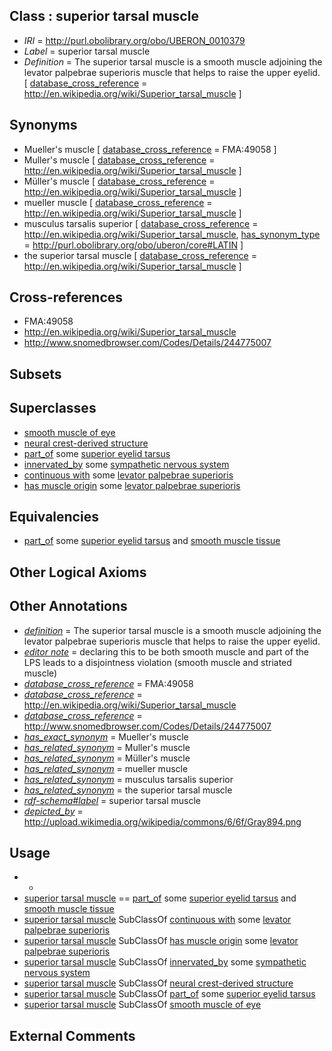 
## Class : superior tarsal muscle

 * *IRI* = http://purl.obolibrary.org/obo/UBERON_0010379
 * *Label* = superior tarsal muscle
 * *Definition* = The superior tarsal muscle is a smooth muscle adjoining the levator palpebrae superioris muscle that helps to raise the upper eyelid. [ [database_cross_reference](../../ef/oboInOwl#hasDbXref.md) = http://en.wikipedia.org/wiki/Superior_tarsal_muscle ]

## Synonyms

 * Mueller's muscle [ [database_cross_reference](../../ef/oboInOwl#hasDbXref.md) = FMA:49058 ]
 * Muller's muscle [ [database_cross_reference](../../ef/oboInOwl#hasDbXref.md) = http://en.wikipedia.org/wiki/Superior_tarsal_muscle ]
 * Müller's muscle [ [database_cross_reference](../../ef/oboInOwl#hasDbXref.md) = http://en.wikipedia.org/wiki/Superior_tarsal_muscle ]
 * mueller muscle [ [database_cross_reference](../../ef/oboInOwl#hasDbXref.md) = http://en.wikipedia.org/wiki/Superior_tarsal_muscle ]
 * musculus tarsalis superior [ [database_cross_reference](../../ef/oboInOwl#hasDbXref.md) = http://en.wikipedia.org/wiki/Superior_tarsal_muscle, [has_synonym_type](../../pe/oboInOwl#hasSynonymType.md) = http://purl.obolibrary.org/obo/uberon/core#LATIN ]
 * the superior tarsal muscle [ [database_cross_reference](../../ef/oboInOwl#hasDbXref.md) = http://en.wikipedia.org/wiki/Superior_tarsal_muscle ]

## Cross-references

 * FMA:49058
 * http://en.wikipedia.org/wiki/Superior_tarsal_muscle
 * http://www.snomedbrowser.com/Codes/Details/244775007

## Subsets


## Superclasses

 * [smooth muscle of eye](../../UBERON/86/UBERON_0003386.md)
 * [neural crest-derived structure](../../UBERON/13/UBERON_0010313.md)
 * [part_of](../../BFO/50/BFO_0000050.md) some [superior eyelid tarsus](../../UBERON/73/UBERON_0004773.md)
 * [innervated_by](../../RO/05/RO_0002005.md) some [sympathetic nervous system](../../UBERON/13/UBERON_0000013.md)
 * [continuous with](../../RO/50/RO_0002150.md) some [levator palpebrae superioris](../../UBERON/04/UBERON_0001604.md)
 * [has muscle origin](../../RO/72/RO_0002372.md) some [levator palpebrae superioris](../../UBERON/04/UBERON_0001604.md)

## Equivalencies

 * [part_of](../../BFO/50/BFO_0000050.md) some [superior eyelid tarsus](../../UBERON/73/UBERON_0004773.md) and [smooth muscle tissue](../../UBERON/35/UBERON_0001135.md)

## Other Logical Axioms


## Other Annotations

 * *[definition](../../IAO/15/IAO_0000115.md)* = The superior tarsal muscle is a smooth muscle adjoining the levator palpebrae superioris muscle that helps to raise the upper eyelid.
 * *[editor note](../../IAO/16/IAO_0000116.md)* = declaring this to be both smooth muscle and part of the LPS leads to a disjointness violation (smooth muscle and striated muscle)
 * *[database_cross_reference](../../ef/oboInOwl#hasDbXref.md)* = FMA:49058
 * *[database_cross_reference](../../ef/oboInOwl#hasDbXref.md)* = http://en.wikipedia.org/wiki/Superior_tarsal_muscle
 * *[database_cross_reference](../../ef/oboInOwl#hasDbXref.md)* = http://www.snomedbrowser.com/Codes/Details/244775007
 * *[has_exact_synonym](../../ym/oboInOwl#hasExactSynonym.md)* = Mueller's muscle
 * *[has_related_synonym](../../ym/oboInOwl#hasRelatedSynonym.md)* = Muller's muscle
 * *[has_related_synonym](../../ym/oboInOwl#hasRelatedSynonym.md)* = Müller's muscle
 * *[has_related_synonym](../../ym/oboInOwl#hasRelatedSynonym.md)* = mueller muscle
 * *[has_related_synonym](../../ym/oboInOwl#hasRelatedSynonym.md)* = musculus tarsalis superior
 * *[has_related_synonym](../../ym/oboInOwl#hasRelatedSynonym.md)* = the superior tarsal muscle
 * *[rdf-schema#label](../../el/rdf-schema#label.md)* = superior tarsal muscle
 * *[depicted_by](../../depicted/by/depicted_by.md)* = http://upload.wikimedia.org/wikipedia/commons/6/6f/Gray894.png

## Usage

 * -
 * [superior tarsal muscle](../../UBERON/79/UBERON_0010379.md) == [part_of](../../BFO/50/BFO_0000050.md) some [superior eyelid tarsus](../../UBERON/73/UBERON_0004773.md) and [smooth muscle tissue](../../UBERON/35/UBERON_0001135.md)
 * [superior tarsal muscle](../../UBERON/79/UBERON_0010379.md) SubClassOf [continuous with](../../RO/50/RO_0002150.md) some [levator palpebrae superioris](../../UBERON/04/UBERON_0001604.md)
 * [superior tarsal muscle](../../UBERON/79/UBERON_0010379.md) SubClassOf [has muscle origin](../../RO/72/RO_0002372.md) some [levator palpebrae superioris](../../UBERON/04/UBERON_0001604.md)
 * [superior tarsal muscle](../../UBERON/79/UBERON_0010379.md) SubClassOf [innervated_by](../../RO/05/RO_0002005.md) some [sympathetic nervous system](../../UBERON/13/UBERON_0000013.md)
 * [superior tarsal muscle](../../UBERON/79/UBERON_0010379.md) SubClassOf [neural crest-derived structure](../../UBERON/13/UBERON_0010313.md)
 * [superior tarsal muscle](../../UBERON/79/UBERON_0010379.md) SubClassOf [part_of](../../BFO/50/BFO_0000050.md) some [superior eyelid tarsus](../../UBERON/73/UBERON_0004773.md)
 * [superior tarsal muscle](../../UBERON/79/UBERON_0010379.md) SubClassOf [smooth muscle of eye](../../UBERON/86/UBERON_0003386.md)

## External Comments

